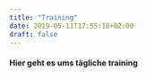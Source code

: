 ```yaml
---
title: "Training"
date: 2019-05-11T17:55:18+02:00
draft: false
---
```

#### Hier geht es ums tägliche training
